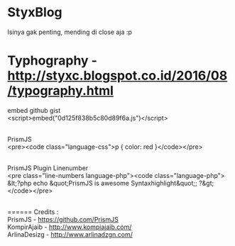 # StyxBlog
Isinya gak penting, mending di close aja :p

Typhography - http://styxc.blogspot.co.id/2016/08/typography.html
======
embed github gist<br/>
&lt;script&gt;embed(&quot;0d125f838b5c80d89f6a.js&quot;)&lt;/script&gt;
<br/><br/>

PrismJS<br/>
&lt;pre&gt;&lt;code class=&quot;language-css&quot;&gt;p { color: red }&lt;/code&gt;&lt;/pre&gt;
<br/><br/>

PrismJS Plugin Linenumber<br/>
&lt;pre class=&quot;line-numbers language-php&quot;&gt;&lt;code class=&quot;language-php&quot;&gt;
&amp;lt;?php
echo &amp;quot;PrismJS is awesome Syntaxhighlight&amp;quot;;
?&amp;gt;
&lt;/code&gt;&lt;/pre&gt;
<br/><br/>


======
Credits :<br/>
PrismJS - https://github.com/PrismJS<br/>
KompirAjaib - http://www.kompiajaib.com/<br/>
ArlinaDesizg - http://www.arlinadzgn.com/<br/>
